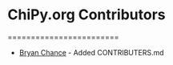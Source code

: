 # ChiPy.org Contributors
========================

* [Bryan Chance](https://github.com/bhchance) - Added CONTRIBUTERS.md